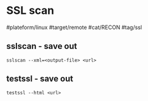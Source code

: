 # SSL scan

#plateform/linux #target/remote #cat/RECON #tag/ssl

## sslscan - save out
```
sslscan --xml=<output-file> <url>
```

## testssl - save out
```
testssl --html <url>
```